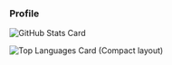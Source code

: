 ### Profile
![GitHub Stats Card](https://github-readme-stats.vercel.app/api?username=zizi4n5)

![Top Languages Card (Compact layout)](https://github-readme-stats.vercel.app/api/top-langs/?username=zizi4n5&layout=compact)


<!--
**Toshiyana/Toshiyana** is a ✨ _special_ ✨ repository because its `README.md` (this file) appears on your GitHub profile.

Here are some ideas to get you started:

- 🔭 I’m currently working on ...
- 🌱 I’m currently learning ...
- 👯 I’m looking to collaborate on ...
- 🤔 I’m looking for help with ...
- 💬 Ask me about ...
- 📫 How to reach me: ...
- 😄 Pronouns: ...
- ⚡ Fun fact: ...
-->
